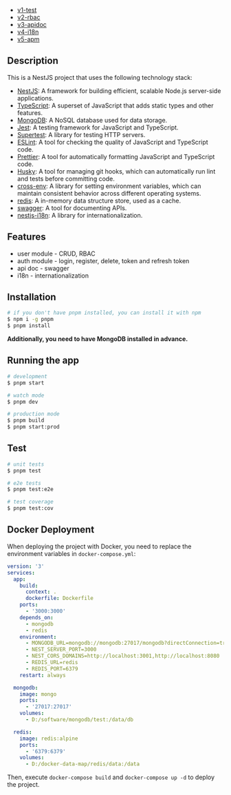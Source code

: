 - [v1-test](https://github.com/woai3c/nestjs-demo/tree/v1-test)
- [v2-rbac](https://github.com/woai3c/nestjs-demo/tree/v2-rbac)
- [v3-apidoc](https://github.com/woai3c/nestjs-demo/tree/v3-apidoc)
- [v4-i18n](https://github.com/woai3c/nestjs-demo/tree/v4-i18n)
- [v5-apm](https://github.com/woai3c/nestjs-demo/tree/v5-apm)

## Description

This is a NestJS project that uses the following technology stack:

- [NestJS](https://nestjs.com/): A framework for building efficient, scalable Node.js server-side applications.
- [TypeScript](https://www.typescriptlang.org/): A superset of JavaScript that adds static types and other features.
- [MongoDB](https://www.mongodb.com/): A NoSQL database used for data storage.
- [Jest](https://jestjs.io/): A testing framework for JavaScript and TypeScript.
- [Supertest](https://github.com/visionmedia/supertest): A library for testing HTTP servers.
- [ESLint](https://eslint.org/): A tool for checking the quality of JavaScript and TypeScript code.
- [Prettier](https://prettier.io/): A tool for automatically formatting JavaScript and TypeScript code.
- [Husky](https://typicode.github.io/husky/): A tool for managing git hooks, which can automatically run lint and tests before committing code.
- [cross-env](https://github.com/kentcdodds/cross-env): A library for setting environment variables, which can maintain consistent behavior across different operating systems.
- [redis](https://redis.io/): A in-memory data structure store, used as a cache.
- [swagger](https://swagger.io/): A tool for documenting APIs.
- [nestjs-i18n](https://nestjs-i18n.com/): A library for internationalization.

## Features

- user module - CRUD, RBAC
- auth module - login, register, delete, token and refresh token
- api doc - swagger
- i18n - internationalization

## Installation

```bash
# if you don't have pnpm installed, you can install it with npm
$ npm i -g pnpm
$ pnpm install
```

**Additionally, you need to have MongoDB installed in advance.**

## Running the app

```bash
# development
$ pnpm start

# watch mode
$ pnpm dev

# production mode
$ pnpm build
$ pnpm start:prod
```

## Test

```bash
# unit tests
$ pnpm test

# e2e tests
$ pnpm test:e2e

# test coverage
$ pnpm test:cov
```

## Docker Deployment

When deploying the project with Docker, you need to replace the environment variables in `docker-compose.yml`:

```yml
version: '3'
services:
  app:
    build:
      context: .
      dockerfile: Dockerfile
    ports:
      - '3000:3000'
    depends_on:
      - mongodb
      - redis
    environment:
      - MONGODB_URL=mongodb://mongodb:27017/mongodb?directConnection=true&serverSelectionTimeoutMS=2000&appName=mongosh+2.2.0
      - NEST_SERVER_PORT=3000
      - NEST_CORS_DOMAINS=http://localhost:3001,http://localhost:8080
      - REDIS_URL=redis
      - REDIS_PORT=6379
    restart: always

  mongodb:
    image: mongo
    ports:
      - '27017:27017'
    volumes:
      - D:/software/mongodb/test:/data/db

  redis:
    image: redis:alpine
    ports:
      - '6379:6379'
    volumes:
      - D:/docker-data-map/redis/data:/data
```

Then, execute `docker-compose build` and `docker-compose up -d` to deploy the project.
